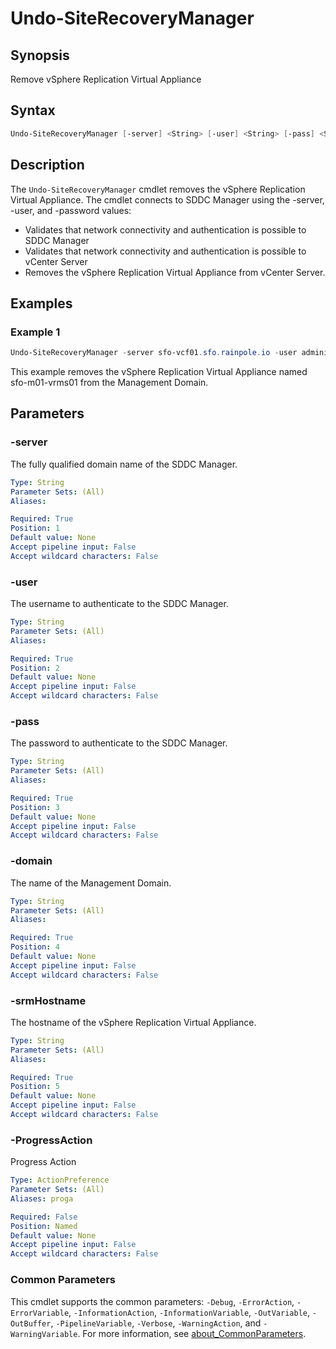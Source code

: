 # Undo-SiteRecoveryManager

## Synopsis

Remove vSphere Replication Virtual Appliance

## Syntax

```powershell
Undo-SiteRecoveryManager [-server] <String> [-user] <String> [-pass] <String> [-domain] <String> [-srmHostname] <String> [-ProgressAction <ActionPreference>] [<CommonParameters>]
```

## Description

The `Undo-SiteRecoveryManager` cmdlet removes the vSphere Replication Virtual Appliance.
The cmdlet connects to SDDC Manager using the -server, -user, and -password values:

- Validates that network connectivity and authentication is possible to SDDC Manager
- Validates that network connectivity and authentication is possible to vCenter Server
- Removes the vSphere Replication Virtual Appliance from vCenter Server.

## Examples

### Example 1

```powershell
Undo-SiteRecoveryManager -server sfo-vcf01.sfo.rainpole.io -user administrator@vsphere.local -pass VMw@re1! -domain sfo-m01 -srmHostname sfo-m01-srm01
```

This example removes the vSphere Replication Virtual Appliance named sfo-m01-vrms01 from the Management Domain.

## Parameters

### -server

The fully qualified domain name of the SDDC Manager.

```yaml
Type: String
Parameter Sets: (All)
Aliases:

Required: True
Position: 1
Default value: None
Accept pipeline input: False
Accept wildcard characters: False
```

### -user

The username to authenticate to the SDDC Manager.

```yaml
Type: String
Parameter Sets: (All)
Aliases:

Required: True
Position: 2
Default value: None
Accept pipeline input: False
Accept wildcard characters: False
```

### -pass

The password to authenticate to the SDDC Manager.

```yaml
Type: String
Parameter Sets: (All)
Aliases:

Required: True
Position: 3
Default value: None
Accept pipeline input: False
Accept wildcard characters: False
```

### -domain

The name of the Management Domain.

```yaml
Type: String
Parameter Sets: (All)
Aliases:

Required: True
Position: 4
Default value: None
Accept pipeline input: False
Accept wildcard characters: False
```

### -srmHostname

The hostname of the vSphere Replication Virtual Appliance.

```yaml
Type: String
Parameter Sets: (All)
Aliases:

Required: True
Position: 5
Default value: None
Accept pipeline input: False
Accept wildcard characters: False
```

### -ProgressAction

Progress Action

```yaml
Type: ActionPreference
Parameter Sets: (All)
Aliases: proga

Required: False
Position: Named
Default value: None
Accept pipeline input: False
Accept wildcard characters: False
```

### Common Parameters

This cmdlet supports the common parameters: `-Debug`, `-ErrorAction`, `-ErrorVariable`, `-InformationAction`, `-InformationVariable`, `-OutVariable`, `-OutBuffer`, `-PipelineVariable`, `-Verbose`, `-WarningAction`, and `-WarningVariable`. For more information, see [about_CommonParameters](http://go.microsoft.com/fwlink/?LinkID=113216).
